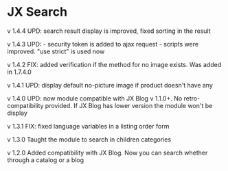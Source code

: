 # JX Search

v 1.4.4
UPD: search result display is improved, fixed sorting in the result

v 1.4.3
UPD:
    - security token is added to ajax request
    - scripts were improved. "use strict" is used now

v 1.4.2
FIX: added verification if the method for no image exists. Was added in 1.7.4.0

v 1.4.1
UPD: display default no-picture image if product doesn't have any

v 1.4.0
UPD: now module compatible with JX Blog v 1.1.0+. No retro-compatibility provided. If JX Blog has lower version the module won't be display

v 1.3.1
FIX: fixed language variables in a listing order form

v 1.3.0
Taught the module to search in children categories

v 1.2.0
Added compatibility with JX Blog. Now you can search whether through a catalog or a blog